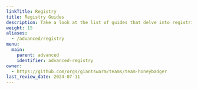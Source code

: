 ```yaml
---
linkTitle: Registry
title: Registry Guides
description: Take a look at the list of guides that delve into registries.
weight: 15
aliases:
  - /advanced/registry
menu:
  main:
    parent: advanced
    identifier: advanced-registry
owner:
  - https://github.com/orgs/giantswarm/teams/team-honeybadger
last_review_date: 2024-07-11
---
```

